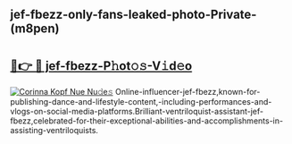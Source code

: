 ## jef-fbezz-only-fans​-leaked-photo​-Private-(m8pen)


# <h2><a href="https://mediaupload.pro?title=jef-fbezz&ref=git">🔗👉 🔴 jef-fbezz-P𝚑ot𝚘𝚜-V𝚒d𝚎o</a></h2>

[![Corinna Kopf Nue Nu𝚍e𝚜](https://i.imgur.com/0qMVB7G.gif)](https://mediaupload.pro?title=jef-fbezz&ref=git)
Online-influencer-jef-fbezz,known-for-publishing-dance-and-lifestyle-content,-including-performances-and-vlogs-on-social-media-platforms.Brilliant-ventriloquist-assistant-jef-fbezz,celebrated-for-their-exceptional-abilities-and-accomplishments-in-assisting-ventriloquists.  